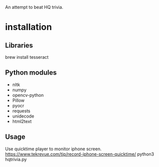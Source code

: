 An attempt to beat HQ trivia.
# installation
## Libraries
brew install tesseract
## Python modules
* nltk
* numpy
* opencv-python
* Pillow
* pyocr
* requests
* unidecode
* html2text
## Usage
Use quicktime player to monitor iphone screen.
https://www.tekrevue.com/tip/record-iphone-screen-quicktime/
python3 hqtrivia.py
